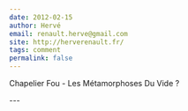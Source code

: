 ```yaml
---
date: 2012-02-15
author: Hervé
email: renault.herve@gmail.com
site: http://herverenault.fr/
tags: comment
permalink: false
---
```


<p>Chapelier Fou - Les Métamorphoses Du Vide ?</p>
---